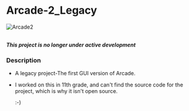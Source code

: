 # Arcade-2_Legacy
![Arcade2](https://user-images.githubusercontent.com/68727041/150781191-d9671de8-ffda-462d-b7bf-99dbf8d2b3d5.png)

<br>
<strong><i>This project is no longer under active development</i></strong>

### Description


- A legacy project-The first GUI version of Arcade.<br> 
- I worked on this in 11th grade, and can't find the source code for the project, which is why it isn't open source.<br>

  :-)
